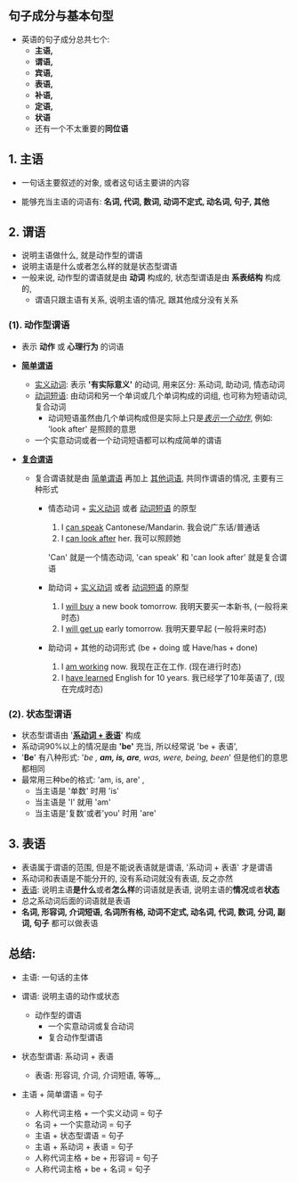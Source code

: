 ## 句子成分与基本句型

+ 英语的句子成分总共七个: 
  + **主语,** 
  + **谓语,** 
  + **宾语,** 
  + **表语,** 
  + **补语,** 
  + **定语,**
  + **状语**
  + 还有一个不太重要的**同位语** 

## 1. 主语

+ 一句话主要叙述的对象, 或者这句话主要讲的内容

+ 能够充当主语的词语有:  **名词, 代词, 数词, 动词不定式, 动名词, 句子, 其他**

## 2. 谓语

+ 说明主语做什么, 就是动作型的谓语
+ 说明主语是什么或者怎么样的就是状态型谓语
+ 一般来说, 动作型的谓语就是由 **动词** 构成的, 状态型谓语是由 **系表结构** 构成的, 
  + 谓语只跟主语有关系, 说明主语的情况, 跟其他成分没有关系

### (1). 动作型谓语

+ 表示 **动作** 或 **心理行为** 的词语

+ **<u>简单谓语</u>**

  + <u>实义动词</u>: 表示 **'有实际意义'** 的动词, 用来区分: 系动词, 助动词, 情态动词
  + <u>动词短语</u>: 由动词和另一个单词或几个单词构成的词组, 也可称为短语动词, 复合动词
    + 动词短语虽然由几个单词构成但是实际上只是<u>*表示一个动作*</u>, 例如: 'look after' 是照顾的意思
  + 一个实意动词或者一个动词短语都可以构成简单的谓语

+ **<u>复合谓语</u>**

  + 复合谓语就是由  <u>简单谓语</u> 再加上 <u>其他词语</u>, 共同作谓语的情况, 主要有三种形式

    + 情态动词 + <u>实义动词</u> 或者 <u>动词短语</u> 的原型 

      1. I <u>can speak</u> Cantonese/Mandarin.  我会说广东话/普通话
      2. I <u>can look after</u> her. 我可以照顾她

      'Can' 就是一个情态动词, 'can speak' 和 'can look after' 就是复合谓语

    + 助动词 + <u>实义动词</u> 或者 <u>动词短语</u> 的原型

      	1. I <u>will buy</u> a new book tomorrow. 我明天要买一本新书, (一般将来时态)
       	2. I <u>will get up</u> early tomorrow. 我明天要早起 (一般将来时态)

     + 助动词 + 其他的动词形式 (be + doing 或 Have/has + done) 

       1. I <u>am working</u> now. 我现在正在工作. (现在进行时态)
       2. I <u>have learned</u> English for 10 years. 我已经学了10年英语了, (现在完成时态)

    

### (2). 状态型谓语

+ 状态型谓语由 '<u>**系动词 + 表语**</u>' 构成
+ 系动词90%以上的情况是由 **'be'** 充当, 所以经常说 'be + 表语', 
+ '**Be**' 有八种形式:  '*be , **am, is, are**, was, were, being, been*' 但是他们的意思都相同 
+ 最常用三种be的格式: 'am, is, are' , 
  + 当主语是 '单数' 时用 'is' 
  + 当主语是 'I' 就用 'am' 
  + 当主语是'复数'或者'you' 时用 'are'

## 3. 表语

+ 表语属于谓语的范围, 但是不能说表语就是谓语,  '系动词 + 表语' 才是谓语
+ 系动词和表语是不能分开的, 没有系动词就没有表语, 反之亦然
+ <u>表语</u>: 说明主语**是什么**或者**怎么样**的词语就是表语,  说明主语的**情况**或者**状态**
+ 总之系动词后面的词语就是表语
+ **名词, 形容词, 介词短语, 名词所有格, 动词不定式, 动名词, 代词, 数词, 分词, 副词, 句子** 都可以做表语

 ## 总结: 

+ 主语: 一句话的主体
+ 谓语: 说明主语的动作或状态
  + 动作型的谓语
    + 一个实意动词或复合动词
    + 复合动作型谓语
+ 状态型谓语: 系动词 + 表语
  + 表语: 形容词, 介词, 介词短语, 等等,,,

+ 主语 +  简单谓语 = 句子
  + 人称代词主格 + 一个实义动词 = 句子
  + 名词 + 一个实意动词 = 句子
  + 主语 + 状态型谓语 = 句子
  + 主语 + 系动词 + 表语 = 句子
  + 人称代词主格 + be + 形容词 = 句子
  + 人称代词主格 + be + 名词 = 句子
